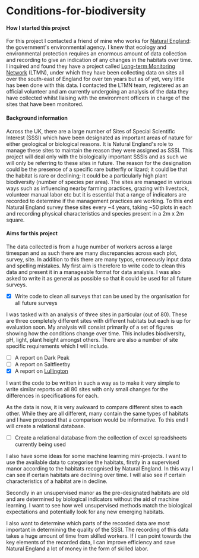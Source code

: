 # Conditions-for-biodiversity

#### How I started this project

For this project I contacted a friend of mine who works for [Natural England](https://www.gov.uk/government/organisations/natural-england): the government's environmental agency. I knew that ecology and environmental protection requires an enormous amount of data collection and recording to give an indication of any changes in the habitats over time. I inquired and found they have a project called [Long-term Monitoring Network](http://publications.naturalengland.org.uk/publication/4654364897050624) (LTMN), under which they have been collecting data on sites all over the south-east of England for over ten years but as of yet, very little has been done with this data. I contacted the LTMN team, registered as an official volunteer and am currently undergoing an analysis of the data they have collected whilst liaising with the environment officers in charge of the sites that have been monitored.

#### Background information

Across the UK, there are a large number of Sites of Special Scientific Interest (SSSI) which have been designated as important areas of nature for either geological or biological reasons. It is Natural England's role to manage these sites to maintain the reason they were assigned as SSSI. This project will deal only with the biologically important SSSIs and as such we will only be referring to these sites in future. The reason for the designation could be the presence of a specific rare butterfly or lizard; it could be that the habitat is rare or declining; it could be a particularly high plant biodiversity (number of species per area). The sites are managed in various ways such as influencing nearby farming practices, grazing with livestock, volunteer manual labor etc but it is essential that a range of indicators are recorded to determine if the management practices are working. To this end Natural England survey these sites every ~4 years, taking ~50 plots in each and recording physical characteristics and species present in a 2m x 2m square.

#### Aims for this project

The data collected is from a huge number of workers across a large timespan and as such there are many discrepancies across each plot, survey, site. In addition to this there are many typos, erroneously input data and spelling mistakes. My first aim is therefore to write code to clean this data and present it in a manageable format for data analysis. I was also asked to write it as general as possible so that it could be used for all future surveys.

- [x] Write code to clean all surveys that can be used by the organisation for all future surveys

I was tasked with an analysis of three sites in particular (out of 80). These are three completely different sites with different habitats but each is up for evaluation soon. My analysis will consist primarily of a set of figures showing how the conditions change over time. This includes biodiversity, pH, light, plant height amongst others. There are also a number of site specific requirements which I will include.

- [ ] A report on Dark Peak
- [ ] A report on Saltfleetby
- [x] A report on [Lullington](./Lullington/Lullington_Heath_report2.pdf)

I want the code to be written in such a way as to make it very simple to write similar reports on all 80 sites with only small changes for the differences in specifications for each.

As the data is now, it is very awkward to compare different sites to each other. While they are all different, many contain the same types of habitats and I have proposed that a comparison would be informative. To this end I will create a relational database.

- [ ] Create a relational database from the collection of excel spreadsheets currently being used

I also have some ideas for some machine learning mini-projects. I want to use the available data to categorise the habitats, firstly in a supervised manor according to the habitats recognised by Natural England. In this way I can see if certain habitats are declining over time. I will also see if certain characteristics of a habitat are in decline. 

Secondly in an unsupervised manor as the pre-designated habitats are old and are determined by biological indicators without the aid of machine learning. I want to see how well unsupervised methods match the biological expectations and potentially look for any new emerging habitats. 

I also want to determine which parts of the recorded data are most important in determining the quality of the SSSI. The recording of this data takes a huge amount of time from skilled workers. If I can point towards the key elements of the recorded data, I can improve efficiency and save Natural England a lot of money in the form of skilled labor.
